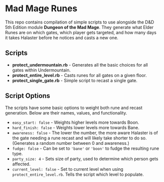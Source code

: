 # Mad Mage Runes

This repo contains compilation of simple scripts to use alongside the D&D 5th Edition module **Dungeon of the Mad Mage**.
They generate what Elder Runes are on which gates, which player gets targeted, and how many days it 
takes Halaster before he notices and casts a new one.

## Scripts

  * **protect_undermountain.rb** - Generates all the basic choices for all gates within
  Undermountain.
  * **protect_entire_level.rb** - Casts runes for all gates on a given floor.
  * **protect_single_gate.rb** - Simple script to recast a single gate.
  
## Script Options
The scripts have some basic options to weight both rune and recast generation.
Below are their names, values, and functionality.

  * `easy_start: false` - Weights higher levels more towards Boon.
  * `hard_finish: false` - Weights lower levels more towards Bane.
  * `awareness: false` - The lower the number, the more aware Halaster is of the gate
  needing a rune recast and will likely take shorter to do so. (Generates a random number
    between 0 and awareness.)
  * `fudge: false` - Can be set to `'bane'` or `'boon'` to fudge the resulting rune type.
  * `party_size: 4` - Sets size of party, used to determine which person gets affected.
  * `current_level: false` - Set to current level when using `protect_entire_level.rb`. Tells the
    script which level to populate. 
